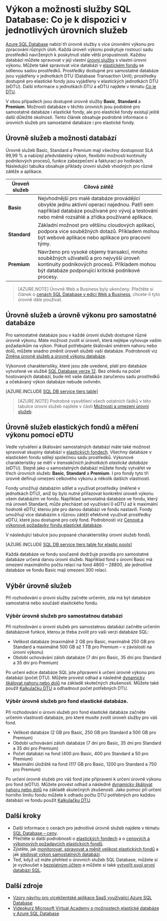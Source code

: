 <properties
    pageTitle="Výkon a možnosti služby SQL Database: Úrovně služeb | Microsoft Azure"
    description="Porovnejte výkon a kontinuitu podnikových procesů jednotlivých úrovní služby SQL, abyste mohli vyvážit náklady a výkon v průběhu dalšího růstu."
    keywords="možnosti databáze, výkon databáze"
    services="sql-database"
    documentationCenter=""
    authors="CarlRabeler"
    manager="jhubbard"
    editor="CarlRabeler"/>

<tags
    ms.service="sql-database"
    ms.devlang="na"
    ms.topic="get-started-article"
    ms.tgt_pltfrm="na"
    ms.workload="data-management"
    ms.date="08/10/2016"
    ms.author="carlrab"/>


# Výkon a možnosti služby SQL Database: Co je k dispozici v jednotlivých úrovních služeb

[Azure SQL Database](sql-database-technical-overview.md) nabízí tři úrovně služby s více úrovněmi výkonu pro zpracování různých úloh. Každá úroveň výkonu poskytuje rostoucí sadu prostředků navržených k poskytnutí stále větší propustnosti. Každou databázi můžete spravovat v její vlastní [úrovni služby](sql-database-service-tiers.md#standalone-database-service-tiers-and-performance-levels) s vlastní úrovní výkonu. Můžete také spravovat více databází v [elastickém fondu](sql-database-service-tiers.md#elastic-pool-service-tiers-and-performance-in-edtus) se sdílenou sadou prostředků. Prostředky dostupné pro samostatné databáze jsou vyjádřeny v jednotkách DTU (Database Transaction Unit); prostředky dostupné pro elastické fondy jsou vyjádřeny v elastických jednotkách DTU (eDTU). Další informace o jednotkách DTU a eDTU najdete v tématu [Co je DTU](sql-database-what-is-a-dtu.md). 

V obou případech jsou dostupné úrovně služby **Basic**, **Standard** a **Premium**. Možnosti databáze v těchto úrovních jsou podobné pro samostatné databáze i elastické fondy, ale pro elastické fondy existují ještě další důležité okolnosti. Tento článek obsahuje podrobné informace o úrovních služeb pro samostatné databáze i pro elastické fondy.

## Úrovně služeb a možnosti databází
Úrovně služeb Basic, Standard a Premium mají všechny dostupnost SLA 99,99 % a nabízejí předvídatelný výkon, flexibilní možnosti kontinuity podnikových procesů, funkce zabezpečení a fakturaci po hodinách. Následující tabulka obsahuje příklady úrovní služeb vhodných pro různé zátěže a aplikace.

| Úroveň služeb | Cílová zátěž |
|---|---|
| **Basic** | Nejvhodnější pro malé databáze provádějící obvykle jednu aktivní operaci najednou. Patří sem například databáze používané pro vývoj a testování nebo méně rozsáhlé a zřídka používané aplikace. |
| **Standard** | Základní možnost pro většinu cloudových aplikací, podpora více souběžných dotazů. Příkladem mohou být webové aplikace nebo aplikace pro pracovní týmy. |
| **Premium** | Navrženo pro vysoké objemy transakcí, mnoho souběžných uživatelů a pro nejvyšší úroveň kontinuity podnikových procesů. Příkladem mohou být databáze podporující kritické podnikové procesy. |

>[AZURE.NOTE] Úrovně Web a Business byly ukončeny. Přečtěte si článek o [cenách SQL Database v edici Web a Business](https://azure.microsoft.com/pricing/details/sql-database/web-business/), chcete-li tyto úrovně dále používat.

## Úrovně služeb a úrovně výkonu pro samostatné databáze
Pro samostatné databáze jsou v každé úrovni služeb dostupné různé úrovně výkonu. Máte možnost zvolit si úroveň, která nejlépe vyhovuje vašim požadavkům na výkon. Pokud potřebujete škálování směrem nahoru nebo dolů, můžete snadno změnit úroveň služeb vaší databáze. Podrobnosti viz [Změna úrovně služeb a úrovně výkonu databáze](sql-database-scale-up.md).

Výkonové charakteristiky, které jsou zde uvedené, platí pro databáze vytvořené ve službě [SQL Database verze 12](sql-database-v12-whats-new.md). Bez ohledu na počet hostovaných databází, bude mít vaše databáze zaručenou sadu prostředků a očekávaný výkon databáze nebude ovlivněn.

[AZURE.INCLUDE [SQL DB service tiers table](../../includes/sql-database-service-tiers-table.md)]

>[AZURE.NOTE] Podrobné vysvětlení všech ostatních řádků v této tabulce úrovní služeb najdete v části [Možnosti a omezení úrovní služeb](sql-database-performance-guidance.md#service-tier-capabilities-and-limits).

## Úrovně služeb elastických fondů a měření výkonu pomocí eDTU
Vedle vytváření a škálování samostatných databází máte také možnost spravovat skupiny databází v [elastických fondech](sql-database-elastic-pool.md). Všechny databáze v elastickém fondu sdílejí společnou sadu prostředků. Výkonové charakteristiky se měří v *transakčních jednotkách elastické databáze* (eDTU). Stejně jako u samostatných databází můžete fondy vytvářet ve třech úrovních služeb: **Basic**, **Standard** a **Premium**. I pro fondy tyto tři úrovně definují omezení celkového výkonu a několik dalších vlastností.

Fondy umožňují databázím sdílet a využívat prostředky (měřené v jednotkách DTU), aniž by bylo nutné přiřazovat konkrétní úroveň výkonu všem databázím ve fondu. Například samostatná databáze ve fondu, který má úroveň Standard, může přecházet od využívání 0 eDTU až k maximální hodnotě eDTU, kterou jste pro danou databázi ve fondu nastavili. Fondy umožňují více databázím s různou zátěží efektivně využívat prostředky eDTU, které jsou dostupné pro celý fond. Podrobnosti viz [Cenové a výkonové požadavky fondu elastické databáze](sql-database-elastic-pool-guidance.md).

V následující tabulce jsou popsané charakteristiky úrovní služeb fondů.

[AZURE.INCLUDE [SQL DB service tiers table for elastic pools](../../includes/sql-database-service-tiers-table-elastic-db-pools.md)]

Každá databáze ve fondu současně dodržuje pravidla pro samostatné databáze určená danou úrovní služeb. Například fond s úrovní Basic má omezení maximálního počtu relací na fond 4800 – 28800, ale jednotlivé databáze ve fondu Basic mají omezení 300 relací.

## Výběr úrovně služeb

Při rozhodování o úrovni služby začněte určením, zda má být databáze samostatná nebo součástí elastického fondu. 

### Výběr úrovně služeb pro samostatnou databázi

Při rozhodování o úrovni služeb pro samostatnou databázi začněte určením databázové funkce, kterou je třeba zvolit pro vaši verzi databáze SQL:

- Velikost databáze (maximálně 2 GB pro Basic, maximálně 250 GB pro Standard a maximálně 500 GB až 1 TB pro Premium – v závislosti na úrovni výkonu)
- Období uchovávání záloh databáze (7 dní pro Basic, 35 dní pro Standard a 35 dní pro Premium)

Po určení edice databáze SQL jste připraveni k určení úrovně výkonu pro databázi (počet DTU). Můžete provést odhad a následně [dynamicky škálovat nahoru nebo dolů](sql-database-scale-up.md) na základě skutečných zkušeností. Můžete také použít [Kalkulačku DTU](http://dtucalculator.azurewebsites.net/) a odhadnout počet potřebných DTU. 

### Výběr úrovně služeb pro fond elastické databáze.

Při rozhodování o úrovni služeb pro fond elastické databáze začněte určením vlastností databáze, pro které musíte zvolit úroveň služby pro váš fond.

- Velikost databáze (2 GB pro Basic, 250 GB pro Standard a 500 GB pro Premium)
- Období uchovávání záloh databáze (7 dní pro Basic, 35 dní pro Standard a 35 dní pro Premium)
- Počet databází na fond (400 pro Basic, 400 pro Standard a 50 pro Premium)
- Maximální úložiště na fond (117 GB pro Basic, 1200 pro Standard a 750 pro Premium)

Po určení úrovně služeb pro váš fond jste připraveni k určení úrovně výkonu pro fond (eDTU). Můžete provést odhad a následně [dynamicky škálovat nahoru nebo dolů](sql-database-elastic-pool-manage-portal.md#change-performance-settings-of-a-pool) na základě skutečných zkušeností. Jako pomoc při určení horního limitu fondu můžete k odhadu počtu DTU potřebných pro každou databázi ve fondu použít [Kalkulačku DTU](http://dtucalculator.azurewebsites.net/).

## Další kroky
- Další informace o cenách pro jednotlivé úrovně služeb najdete v tématu [SQL Database – ceny](https://azure.microsoft.com/pricing/details/sql-database/).
- Přečtěte si další podrobnosti o [elastických fondech](sql-database-elastic-pool-guidance.md) a o [cenových a výkonových požadavcích elastických fondů](sql-database-elastic-pool-guidance.md).
- Zjistěte, jak [monitorovat, spravovat a měnit velikost elastických fondů](sql-database-elastic-pool-manage-portal.md) a jak [sledovat výkon samostatných databází](sql-database-single-database-monitor.md).
- Teď, když už máte přehled o úrovních služeb SQL Database, můžete si je vyzkoušet s [bezplatným účtem](https://azure.microsoft.com/pricing/free-trial/) a můžete si také [vytvořit svoji první databázi SQL](sql-database-get-started.md).

## Další zdroje

- [Vzory návrhu pro víceklientské aplikace SaaS využívající Azure SQL Database](sql-database-design-patterns-multi-tenancy-saas-applications.md)
- [Videokurz Microsoft Virtual Academy o možnostech elastické databáze v Azure SQL Database](https://mva.microsoft.com/en-US/training-courses/elastic-database-capabilities-with-azure-sql-db-16554)



<!--HONumber=Oct16_HO3-->


